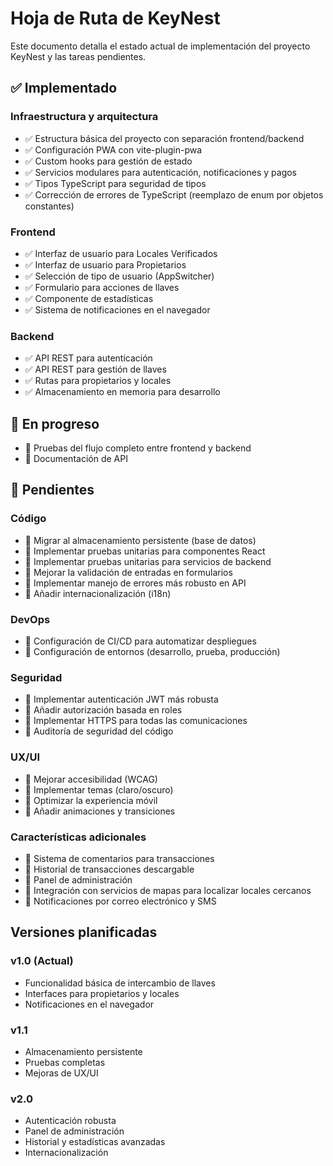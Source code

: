 # Hoja de Ruta de KeyNest

Este documento detalla el estado actual de implementación del proyecto KeyNest y las tareas pendientes.

## ✅ Implementado

### Infraestructura y arquitectura
- ✅ Estructura básica del proyecto con separación frontend/backend
- ✅ Configuración PWA con vite-plugin-pwa
- ✅ Custom hooks para gestión de estado
- ✅ Servicios modulares para autenticación, notificaciones y pagos
- ✅ Tipos TypeScript para seguridad de tipos
- ✅ Corrección de errores de TypeScript (reemplazo de enum por objetos constantes)

### Frontend
- ✅ Interfaz de usuario para Locales Verificados
- ✅ Interfaz de usuario para Propietarios
- ✅ Selección de tipo de usuario (AppSwitcher)
- ✅ Formulario para acciones de llaves
- ✅ Componente de estadísticas
- ✅ Sistema de notificaciones en el navegador

### Backend
- ✅ API REST para autenticación
- ✅ API REST para gestión de llaves
- ✅ Rutas para propietarios y locales
- ✅ Almacenamiento en memoria para desarrollo

## 🚧 En progreso

- 🚧 Pruebas del flujo completo entre frontend y backend
- 🚧 Documentación de API

## 📝 Pendientes

### Código
- 📝 Migrar al almacenamiento persistente (base de datos)
- 📝 Implementar pruebas unitarias para componentes React
- 📝 Implementar pruebas unitarias para servicios de backend
- 📝 Mejorar la validación de entradas en formularios
- 📝 Implementar manejo de errores más robusto en API
- 📝 Añadir internacionalización (i18n)

### DevOps
- 📝 Configuración de CI/CD para automatizar despliegues
- 📝 Configuración de entornos (desarrollo, prueba, producción)

### Seguridad
- 📝 Implementar autenticación JWT más robusta
- 📝 Añadir autorización basada en roles
- 📝 Implementar HTTPS para todas las comunicaciones
- 📝 Auditoría de seguridad del código

### UX/UI
- 📝 Mejorar accesibilidad (WCAG)
- 📝 Implementar temas (claro/oscuro)
- 📝 Optimizar la experiencia móvil
- 📝 Añadir animaciones y transiciones

### Características adicionales
- 📝 Sistema de comentarios para transacciones
- 📝 Historial de transacciones descargable
- 📝 Panel de administración
- 📝 Integración con servicios de mapas para localizar locales cercanos
- 📝 Notificaciones por correo electrónico y SMS

## Versiones planificadas

### v1.0 (Actual)
- Funcionalidad básica de intercambio de llaves
- Interfaces para propietarios y locales
- Notificaciones en el navegador

### v1.1
- Almacenamiento persistente
- Pruebas completas
- Mejoras de UX/UI

### v2.0
- Autenticación robusta
- Panel de administración
- Historial y estadísticas avanzadas
- Internacionalización
